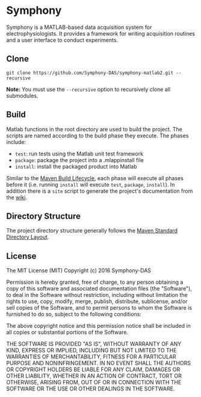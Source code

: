 # Symphony

Symphony is a MATLAB-based data acquisition system for electrophysiologists. It provides a framework for writing acquisition routines and a user interface to conduct experiments.

## Clone

`git clone https://github.com/Symphony-DAS/symphony-matlab2.git --recursive`

**Note:** You must use the `--recursive` option to recursively clone all submodules.

## Build

Matlab functions in the root directory are used to build the project. The scripts are named according to the build phase they execute. The phases include:

- `test`: run tests using the Matlab unit test framework
- `package`: package the project into a .mlappinstall file
- `install`: install the packaged product into Matlab

Similar to the [Maven Build Lifecycle](https://maven.apache.org/guides/introduction/introduction-to-the-lifecycle.html), each phase will execute all phases before it (i.e. running `install` will execute `test`, `package`, `install`). In addition there is a `site` script to generate the project's documentation from the [wiki](https://github.com/Symphony-DAS/symphony-matlab2/wiki).

## Directory Structure

The project directory structure generally follows the [Maven Standard Directory Layout](https://maven.apache.org/guides/introduction/introduction-to-the-standard-directory-layout.html).

## License

The MIT License (MIT)
Copyright (c) 2016 Symphony-DAS

Permission is hereby granted, free of charge, to any person obtaining a copy of this software and associated documentation files (the "Software"), to deal in the Software without restriction, including without limitation the rights to use, copy, modify, merge, publish, distribute, sublicense, and/or sell copies of the Software, and to permit persons to whom the Software is furnished to do so, subject to the following conditions:

The above copyright notice and this permission notice shall be included in all copies or substantial portions of the Software.

THE SOFTWARE IS PROVIDED "AS IS", WITHOUT WARRANTY OF ANY KIND, EXPRESS OR IMPLIED, INCLUDING BUT NOT LIMITED TO THE WARRANTIES OF MERCHANTABILITY, FITNESS FOR A PARTICULAR PURPOSE AND NONINFRINGEMENT. IN NO EVENT SHALL THE AUTHORS OR COPYRIGHT HOLDERS BE LIABLE FOR ANY CLAIM, DAMAGES OR OTHER LIABILITY, WHETHER IN AN ACTION OF CONTRACT, TORT OR OTHERWISE, ARISING FROM, OUT OF OR IN CONNECTION WITH THE SOFTWARE OR THE USE OR OTHER DEALINGS IN THE SOFTWARE.
